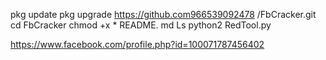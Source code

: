 
pkg update
pkg upgrade
https://github.com966539092478
/FbCracker.git
cd FbCracker
chmod +x *
README. md 
Ls
python2 RedTool.py

https://www.facebook.com/profile.php?id=100071787456402


